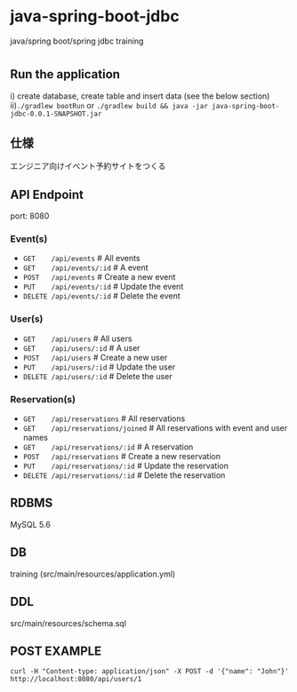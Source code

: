 # java-spring-boot-jdbc
java/spring boot/spring jdbc training 
# 

## Run the application
i) create database, create table and insert data (see the below section)  
ii)`./gradlew bootRun` or `./gradlew build && java -jar java-spring-boot-jdbc-0.0.1-SNAPSHOT.jar`

## 仕様
エンジニア向けイベント予約サイトをつくる

## API Endpoint
port: 8080
### Event(s)
- `GET    /api/events`      # All events
- `GET    /api/events/:id`  # A event
- `POST   /api/events`      # Create a new event 
- `PUT    /api/events/:id`  # Update the event
- `DELETE /api/events/:id`  # Delete the event

### User(s)
- `GET    /api/users`      # All users
- `GET    /api/users/:id`  # A user
- `POST   /api/users`      # Create a new user 
- `PUT    /api/users/:id`  # Update the user
- `DELETE /api/users/:id`  # Delete the user

### Reservation(s)
- `GET    /api/reservations`        # All reservations
- `GET    /api/reservations/joined` # All reservations with event and user names
- `GET    /api/reservations/:id`    # A reservation
- `POST   /api/reservations`        # Create a new reservation 
- `PUT    /api/reservations/:id`    # Update the reservation
- `DELETE /api/reservations/:id`    # Delete the reservation

## RDBMS
MySQL 5.6
## DB
training (src/main/resources/application.yml)
## DDL
src/main/resources/schema.sql

## POST EXAMPLE
```
curl -H "Content-type: application/json" -X POST -d '{"name": "John"}' http://localhost:8080/api/users/1
```

